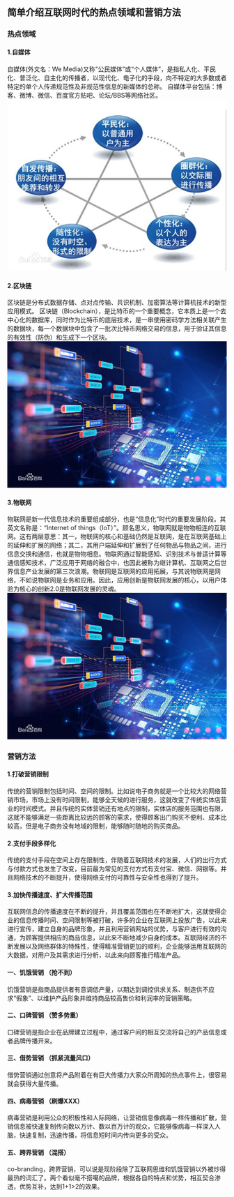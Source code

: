 ## 简单介绍互联网时代的热点领域和营销方法
### 热点领域
#### 1.自媒体  
自媒体(外文名：We Media)又称“公民媒体”或“个人媒体”，是指私人化、平民化、普泛化、自主化的传播者，以现代化、电子化的手段，向不特定的大多数或者特定的单个人传递规范性及非规范性信息的新媒体的总称。
自媒体平台包括：博客、微博、微信、百度官方贴吧、论坛/BBS等网络社区。  ![](images/%E4%BA%92%E8%81%94%E7%BD%91%E6%97%B6%E4%BB%A3%E8%90%A5%E9%94%80%20%E9%A2%86%E5%9F%9F/b3b7d0a20cf431adfcc44c704a36acaf2edd9860.png)
#### 2.区块链  
区块链是分布式数据存储、点对点传输、共识机制、加密算法等计算机技术的新型应用模式。
区块链（Blockchain），是比特币的一个重要概念，它本质上是一个去中心化的数据库，同时作为比特币的底层技术，是一串使用密码学方法相关联产生的数据块，每一个数据块中包含了一批次比特币网络交易的信息，用于验证其信息的有效性（防伪）和生成下一个区块。  ![](images/%E4%BA%92%E8%81%94%E7%BD%91%E6%97%B6%E4%BB%A3%E8%90%A5%E9%94%80%20%E9%A2%86%E5%9F%9F/7e3e6709c93d70cfc5382bbbf5dcd100bba12b42.jpg)
#### 3.物联网  
物联网是新一代信息技术的重要组成部分，也是“信息化”时代的重要发展阶段。其英文名称是：“Internet of things（IoT）”。顾名思义，物联网就是物物相连的互联网。这有两层意思：其一，物联网的核心和基础仍然是互联网，是在互联网基础上的延伸和扩展的网络；其二，其用户端延伸和扩展到了任何物品与物品之间，进行信息交换和通信，也就是物物相息。物联网通过智能感知、识别技术与普适计算等通信感知技术，广泛应用于网络的融合中，也因此被称为继计算机、互联网之后世界信息产业发展的第三次浪潮。物联网是互联网的应用拓展，与其说物联网是网络，不如说物联网是业务和应用。因此，应用创新是物联网发展的核心，以用户体验为核心的创新2.0是物联网发展的灵魂。  ![](images/%E4%BA%92%E8%81%94%E7%BD%91%E6%97%B6%E4%BB%A3%E8%90%A5%E9%94%80%20%E9%A2%86%E5%9F%9F/7e3e6709c93d70cfc5382bbbf5dcd100bba12b42.jpg)


### 营销方法

#### 1.打破营销限制

传统的营销限制包括时间、空间的限制。比如说电子商务就是一个比较大的网络营销市场，市场上没有时间限制，能够全天候的进行服务，这就改变了传统实体店营业的时间模式。并且传统的实体营销还有地点的限制，实体店的服务范围也有限，这就不能够满足一些距离比较远的顾客的需求，使得顾客出门购买不便利、成本比较高，但是电子商务没有地域的限制，能够随时随地的购买商品。

#### 2.支付手段多样化

传统的支付手段在空间上存在限制性，伴随着互联网技术的发展，人们的出行方式与付款方式也发生了改变，目前最为常见的支付方式有支付宝、微信、网银等。并且网络技术的不断提升，使得网络支付的可靠性与安全性也得到了提升。

#### 3.加快传播速度、扩大传播范围

互联网信息的传播速度在不断的提升，并且覆盖范围也在不断地扩大，这就使得企业的信息传播时间、空间限制等被打破，许多的企业在互联网上投放广告，以此来进行宣传，建立自身的品牌形象，并且利用营销网站的优势，与客户进行有效的沟通，为顾客提供相应的商品信息，以此来不断地减少自身的成本。互联网经济的不断发展以及网络群体的特殊性，使得精准营销更加的顺利，企业能够运用互联网的大数据，对用户及其需求进行分析，以此来向顾客推行精准产品。  

#### 一、饥饿营销 （抢不到）
饥饿营销是指商品提供者有意调低产量，以期达到调控供求关系、制造供不应求“假象”、以维护产品形象并维持商品较高售价和利润率的营销策略。 
#### 二、口碑营销 （赞多势重）
口碑营销是指企业在品牌建立过程中，通过客户间的相互交流将自己的产品信息或者品牌传播开来。
#### 三、借势营销 （抓紧流量风口）
借势营销通过创意将产品附着在有巨大传播力大家众所周知的热点事件上，很容易就会获得大量传播。
#### 四、病毒营销 （刷爆XXX）
病毒营销是利用公众的积极性和人际网络，让营销信息像病毒一样传播和扩散，营销信息被快速复制传向数以万计、数以百万计的观众，它能够像病毒一样深入人脑，快速复制，迅速传播，将信息短时间内传向更多的受众。
#### 五、跨界营销 （混搭）
co-branding，跨界营销，可以说是现阶段除了互联网思维和饥饿营销以外被炒得最热的词汇了。两个看似毫不搭噶的品牌，根据各自的特点和优势，相互契合渗透，优势互补，达到1+1>2的效果。
